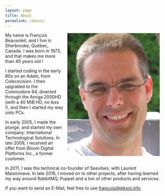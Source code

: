 ```yaml
---
layout: page
title: About
permalink: /about/
---
```

<img style="float:right;margin-left:10px;border:2px white solid;" alt="A picture of François Beausoleil with his smile, short-cropped hair and glasses" src="/assets/images/francois-500.jpg" height="400">

My name is François Beausoleil, and I live in Sherbrooke, Québec, Canada. I was born in 1973, and that makes me more than 40 years old !

I started coding in the early 80s on an Adam, from Colecovision. I then upgraded to the Commodore 64, diverted through the Amiga 2000HD (with a 40 MiB HD, no less !), and then I started my way onto PCs.

In early 2005, I made the plunge, and started my own company: International Technological Solutions. In late 2009, I received an offer from Bloom Digital Platforms Inc., a former customer.

In 2011, I was the technical co-founder of Seevibes, with Laurent Maisonnave. In late 2016, I moved on to other projects, after having learned my way around RabbitMQ, Puppet and a ton of other products and services.

If you want to send an E-Mail, feel free to use [francois@teksol.info](mailto:francois@teksol.info).
